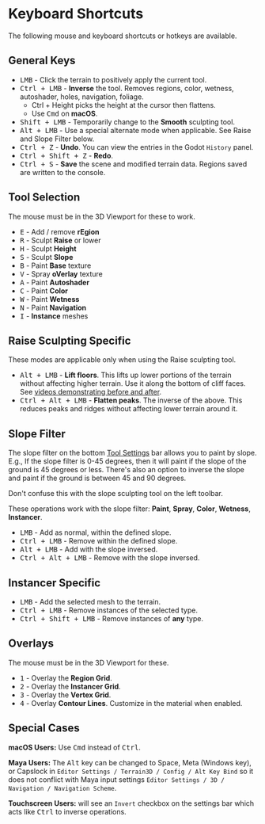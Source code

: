 Keyboard Shortcuts
=================

The following mouse and keyboard shortcuts or hotkeys are available.


## General Keys

* <kbd>LMB</kbd> - Click the terrain to positively apply the current tool.
* <kbd>Ctrl + LMB</kbd> - **Inverse** the tool. Removes regions, color, wetness, autoshader, holes, navigation, foliage. 
  * Ctrl + Height picks the height at the cursor then flattens.
  * Use <kbd>Cmd</kbd> on **macOS**.
* <kbd>Shift + LMB</kbd> - Temporarily change to the **Smooth** sculpting tool.
* <kbd>Alt + LMB</kbd> - Use a special alternate mode when applicable. See Raise and Slope Filter below.
* <kbd>Ctrl + Z</kbd> - **Undo**. You can view the entries in the Godot `History` panel.
* <kbd>Ctrl + Shift + Z</kbd> - **Redo**.
* <kbd>Ctrl + S</kbd> - **Save** the scene and modified terrain data. Regions saved are written to the console.


## Tool Selection

The mouse must be in the 3D Viewport for these to work.

* <kbd>E</kbd> - Add / remove **rEgion**
* <kbd>R</kbd> - Sculpt **Raise** or lower
* <kbd>H</kbd> - Sculpt **Height**
* <kbd>S</kbd> - Sculpt **Slope**
* <kbd>B</kbd> - Paint **Base** texture
* <kbd>V</kbd> - Spray **oVerlay** texture
* <kbd>A</kbd> - Paint **Autoshader**
* <kbd>C</kbd> - Paint **Color**
* <kbd>W</kbd> - Paint **Wetness**
* <kbd>N</kbd> - Paint **Navigation**
* <kbd>I</kbd> - **Instance** meshes


## Raise Sculpting Specific

These modes are applicable only when using the Raise sculpting tool.

* <kbd>Alt + LMB</kbd> - **Lift floors**. This lifts up lower portions of the terrain without affecting higher terrain. Use it along the bottom of cliff faces. See [videos demonstrating before and after](https://github.com/TokisanGames/Terrain3D/pull/409). 
* <kbd>Ctrl + Alt + LMB</kbd> - **Flatten peaks**. The inverse of the above. This reduces peaks and ridges without affecting lower terrain around it.


## Slope Filter

The slope filter on the bottom [Tool Settings](user_interface.md#tool-settings) bar allows you to paint by slope. E.g., If the slope filter is 0-45 degrees, then it will paint if the slope of the ground is 45 degrees or less. There's also an option to inverse the slope and paint if the ground is between 45 and 90 degrees.

Don't confuse this with the slope sculpting tool on the left toolbar.

These operations work with the slope filter: **Paint**, **Spray**, **Color**, **Wetness**, **Instancer**.

* <kbd>LMB</kbd> - Add as normal, within the defined slope. 
* <kbd>Ctrl + LMB</kbd> - Remove within the defined slope.
* <kbd>Alt + LMB</kbd> - Add with the slope inversed.
* <kbd>Ctrl + Alt + LMB</kbd> - Remove with the slope inversed.


## Instancer Specific
* <kbd>LMB</kbd> - Add the selected mesh to the terrain.
* <kbd>Ctrl + LMB</kbd> - Remove instances of the selected type.
* <kbd>Ctrl + Shift + LMB</kbd> - Remove instances of **any** type.


## Overlays
The mouse must be in the 3D Viewport for these.
* <kbd>1</kbd> - Overlay the **Region Grid**.
* <kbd>2</kbd> - Overlay the **Instancer Grid**.
* <kbd>3</kbd> - Overlay the **Vertex Grid**.
* <kbd>4</kbd> - Overlay **Contour Lines**. Customize in the material when enabled.

## Special Cases

**macOS Users:** Use <kbd>Cmd</kbd> instead of <kbd>Ctrl</kbd>.

**Maya Users:** The <kbd>Alt</kbd> key can be changed to Space, Meta (Windows key), or Capslock in `Editor Settings / Terrain3D / Config / Alt Key Bind` so it does not conflict with Maya input settings `Editor Settings / 3D / Navigation / Navigation Scheme`.

**Touchscreen Users:** will see an `Invert` checkbox on the settings bar which acts like <kbd>Ctrl</kbd> to inverse operations.

